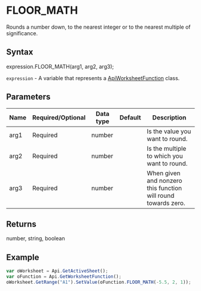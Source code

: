 # FLOOR_MATH

Rounds a number down, to the nearest integer or to the nearest multiple of significance.

## Syntax

expression.FLOOR_MATH(arg1, arg2, arg3);

`expression` - A variable that represents a [ApiWorksheetFunction](../ApiWorksheetFunction.md) class.

## Parameters

| **Name** | **Required/Optional** | **Data type** | **Default** | **Description** |
| ------------- | ------------- | ------------- | ------------- | ------------- |
| arg1 | Required | number |  | Is the value you want to round. |
| arg2 | Required | number |  | Is the multiple to which you want to round. |
| arg3 | Required | number |  | When given and nonzero this function will round towards zero. |

## Returns

number, string, boolean

## Example



```javascript
var oWorksheet = Api.GetActiveSheet();
var oFunction = Api.GetWorksheetFunction();
oWorksheet.GetRange("A1").SetValue(oFunction.FLOOR_MATH(-5.5, 2, 1));
```

